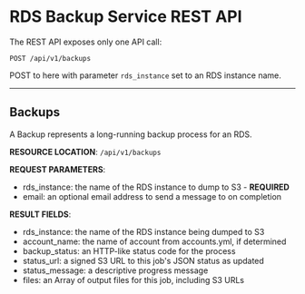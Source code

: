 RDS Backup Service REST API
================
The REST API exposes only one API call:

    POST /api/v1/backups

POST to here with parameter `rds_instance` set to an RDS instance name.

----------------
Backups
----------------
A Backup represents a long-running backup process for an RDS.

**RESOURCE LOCATION**: `/api/v1/backups`

**REQUEST PARAMETERS**:

  * rds_instance:   the name of the RDS instance to dump to S3 - **REQUIRED**
  * email:          an optional email address to send a message to on completion
  

**RESULT FIELDS**:

  * rds_instance:   the name of the RDS instance being dumped to S3
  * account_name:   the name of account from accounts.yml, if determined
  * backup_status:  an HTTP-like status code for the process
  * status_url:     a signed S3 URL to this job's JSON status as updated
  * status_message: a descriptive progress message
  * files:          an Array of output files for this job, including S3 URLs
